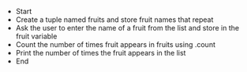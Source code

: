 * Start
* Create a tuple named fruits and store fruit names that repeat
* Ask the user to enter the name of a fruit from the list and store in the fruit variable
* Count the number of times fruit appears in fruits using .count
* Print the number of times the fruit appears in the list
* End